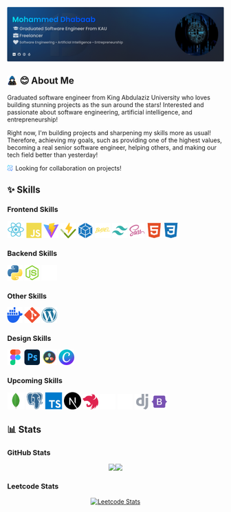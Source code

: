 <img src="./assets/banner/Banner.png" alt="Banner" />

## <div style="display: flex; align-items:center; gap: 6px;"><img src = "https://github.com/0xAbdulKhalid/0xAbdulKhalid/raw/main/assets/mdImages/about_me.gif" width ="23" height="23">😊 About Me</div>

Graduated software engineer from King Abdulaziz University who loves building stunning projects as the sun around the stars! Interested and passionate about software engineering, artificial intelligence, and entrepreneurship!

Right now, I'm building projects and sharpening my skills more as usual! Therefore, achieving my goals, such as providing one of the highest values, becoming a real senior software engineer, helping others, and making our tech field better than yesterday!

<div style="display: flex; align-items:center; gap: 6px;"><img src="./assets/icons/teamwork.svg" width="13" /> Looking for collaboration on projects!</div>

## ✨ Skills

### Frontend Skills

<a href="https://reactjs.org/" target="_blank" rel="noreferrer"> <img src="./assets/skills/frontend/react.svg" alt="react" width="40" height="40" alt="React.js" title="React.js" /></a>
<a href="https://www.javascript.com/" target="_blank" rel="noreferrer"><img src="./assets/skills/frontend/javascript.svg" width="36" height="36" alt="JavaScript" title="JavaScript" /></a>
<a href="https://vitejs.dev/" target="_blank" rel="noreferrer"><img src="./assets/skills/frontend/vite.svg" width="36" height="36" alt="Vite.js" title="Vite.js" /></a>
<a href="https://vitest.dev/" target="_blank" rel="noreferrer"><img src="./assets/skills/frontend/vitest.svg" width="36" height="36" alt="Vitest.js" title="Vitest.js" /></a>
<a href="https://webpack.js.org/" target="_blank" rel="noreferrer"><img src="./assets/skills/frontend/webpack.svg" width="36" height="36" alt="Webpack" title="Webpack" /></a>
<a href="https://babeljs.io/" target="_blank" rel="noreferrer"><img src="./assets/skills/frontend/babel.svg" width="36" height="36" alt="Babel" title="Babel" /></a>
<a href="https://tailwindcss.com/" target="_blank" rel="noreferrer"><img src="./assets/skills/frontend/tailwindcss.svg" width="36" height="36" alt="TailwindCSS" title="TailwindCSS" /></a>
<a href="https://sass-lang.com/" target="_blank" rel="noreferrer"><img src="./assets/skills/frontend/sass.svg" width="36" height="36" alt="SASS" title="SASS" /></a>
<a href="https://developer.mozilla.org/en-US/docs/Glossary/HTML5" target="_blank" rel="noreferrer"><img src="./assets/skills/frontend/html.svg" width="36" height="36" alt="HTML5" title="HTML5" /></a>
<a href="https://www.w3.org/TR/CSS/#css" target="_blank" rel="noreferrer"><img src="./assets/skills/frontend/css.svg" width="36" height="36" alt="CSS3" title="CSS3" /></a>

### Backend Skills

<a href="https://www.python.org/" target="_blank" rel="noreferrer"><img src="./assets/skills/backend/python.svg" width="36" height="36" alt="Python" title="Python"/></a>
<a href="https://nodejs.org/en/" target="_blank" rel="noreferrer"><img src="./assets/skills/backend/node.svg" width="36" height="36" alt="Node.js" title="Node.js" /></a>
<a href="https://expressjs.com/" target="_blank" rel="noreferrer"><img src="./assets/skills/backend/express.svg" width="36" height="36" alt="Express.js" title="Express.js" /></a>

### Other Skills

<a href="https://www.docker.com/" target="_blank" rel="noreferrer"><img src="./assets/skills/other/docker.svg" width="36" height="36" alt="Docker" title="Docker" /></a>
<a href="https://git-scm.com/" target="_blank" rel="noreferrer"><img src="./assets/skills/other/git.svg" width="36" height="36" alt="Git" title="Git" /></a>
<a href="https://wordpress.org/" target="_blank" rel="noreferrer"><img src="./assets/skills/other/wordpress.svg" width="36" height="36" alt="WordPress" title="WordPress" /></a>

### Design Skills

<a href="https://www.figma.com/" target="_blank" rel="noreferrer"><img src="./assets/skills/desgin/figma.svg" width="36" height="36" alt="Figma" title="Figma" /></a>
<a href="https://www.adobe.com/uk/products/photoshop.html" target="_blank" rel="noreferrer"><img src="./assets/skills/desgin/photoshop.svg" width="36" height="36" alt="Photoshop" title="Photoshop" /></a>
<a href="https://www.blackmagicdesign.com/products/davinciresolve" target="_blank" rel="noreferrer"><img src="./assets/skills/desgin/davinci-resolve.svg" width="36" height="36" alt="Davinci Resolve" title="Davinci Resolve" /></a>
<a href="https://www.canva.com/" target="_blank" rel="noreferrer"><img src="./assets/skills/desgin/canva.svg" width="36" height="36" alt="Canva" title="Canva" /></a>
<br>

### Upcoming Skills

<a href="https://www.mongodb.com/" target="_blank" rel="noreferrer"> <img src="./assets/skills/backend/mongodb.svg" alt="mongodb" width="40" height="40" title="mongodb" /></a>
<a href="https://www.postgresql.org" target="_blank" rel="noreferrer"> <img src="./assets/skills/backend/postgresql.svg" alt="postgresql" title="postgresql" width="40" height="40"/></a>
<a href="https://www.typescriptlang.org/" target="_blank" rel="noreferrer"> <img src="./assets/skills/frontend/typescript.svg" alt="Typescript" title="Typescript" width="40" height="40"/></a>
<a href="https://nextjs.org/" target="_blank" rel="noreferrer"> <img src="./assets/skills/frontend/next.svg" alt="nextjs-colored" title="Next.js" width="40" height="40"/></a>
<a href="https://docs.nestjs.com/" target="_blank" rel="noreferrer"><img src="./assets/skills/frontend/nest.svg" width="36" height="36" alt="Nest.js" title="Nest.js" /></a>
<a href="https://aws.amazon.com" target="_blank" rel="noreferrer"><img src="./assets/skills/backend/aws.svg" width="36" height="36" alt="Amazon Web Services" title="Amazon Web Services" /></a>
<a href="https://flask.palletsprojects.com/en/2.0.x/" target="_blank" rel="noreferrer"><img src="./assets/skills/backend/flask.svg" width="36" height="36" alt="Flask" title="Flask" /></a>
<a href="https://www.djangoproject.com/" target="_blank" rel="noreferrer"><img src="./assets/skills/backend/django.svg" width="36" height="36" alt="Django" title="Django" /></a>
<a href="https://getbootstrap.com/" target="_blank" rel="noreferrer"><img src="./assets/skills//frontend/bootstrap.svg" width="36" height="36" alt="Bootstrap" title="Bootstrap" /></a>

## 📊 Stats

### GitHub Stats

<div style="display:flex; justify-content: center;">
<a href="https://github.com/mohammed-dhabaab" target="_blank">
  <img height="180em" src="https://github-readme-streak-stats.herokuapp.com/?user=mohammed-dhabaab&theme=algolia&hide_border=true"/><img height="180em" src="https://github-readme-stats.vercel.app/api/top-langs/?username=mohammed-dhabaab&theme=algolia&hide_border=true&include_all_commits=true&count_private=false&layout=compact"/>
</a>
</div>

### Leetcode Stats

<div style="display:flex; justify-content: center;">
<a href="https://leetcode.com/Mohammed_Dhabaab" target="_blank">
    <img height="180em" src="https://leetcard.jacoblin.cool/Mohammed_Dhabaab" alt="Leetcode Stats">
  </a>
</div>

<!--
![](https://github-readme-stats.vercel.app/api?username=Mohammed-dhabaab&theme=algolia&hide_border=true&include_all_commits=true&count_private=false)<br/>
-->

<!-- Proudly created with GPRM ( https://gprm.itsvg.in ) -->

<!-- Proudly created with GPRM ( https://gprm.itsvg.in ) -->

<!--
**Mohammed-Aldhabaab/Mohammed-Aldhabaab** is a ✨ _special_ ✨ repository because its `README.md` (this file) appears on your GitHub profile.

Here are some ideas to get you started:

- 🔭 I’m currently working on ...
- 🌱 I’m currently learning ...
- 👯 I’m looking to collaborate on ...
- 🤔 I’m looking for help with ...
- 💬 Ask me about ...
- 📫 How to reach me: ...
- 😄 Pronouns: ...
- ⚡ Fun fact: ...
-->
